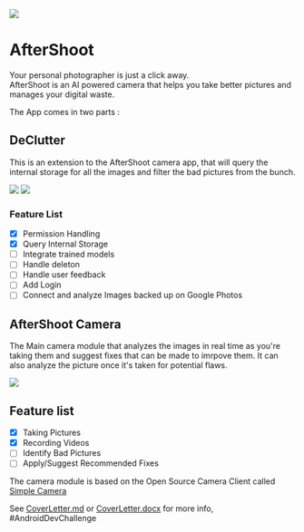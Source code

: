 ![](https://i.imgur.com/FGF9b1J.jpg)

# AfterShoot
Your personal photographer is just a click away.  
AfterShoot is an AI powered camera that helps you take better pictures and manages your digital waste.  

The App comes in two parts : 

## DeClutter
This is an extension to the AfterShoot camera app, that will query the internal storage for all the images and filter the bad pictures from the bunch.

![](https://i.imgur.com/DYNJ1WE.png)
![](https://i.imgur.com/KokdGiC.png)

### Feature List
- [x] Permission Handling
- [x] Query Internal Storage
- [ ] Integrate trained models
- [ ] Handle deleton
- [ ] Handle user feedback
- [ ] Add Login
- [ ] Connect and analyze Images backed up on Google Photos

## AfterShoot Camera
The Main camera module that analyzes the images in real time as you're taking them and suggest fixes that can be made to imrpove them.
It can also analyze the picture once it's taken for potential flaws.

![](https://i.imgur.com/Ll5gA1F.png)

## Feature list  
- [x] Taking Pictures  
- [x] Recording Videos  
- [ ] Identify Bad Pictures  
- [ ] Apply/Suggest Recommended Fixes  

The camera module is based on the Open Source Camera Client called [Simple Camera](https://github.com/SimpleMobileTools/Simple-Camera)

See [CoverLetter.md](CoverLetter.md) or [CoverLetter.docx](CoverLetter.docx) for more info, #AndroidDevChallenge
